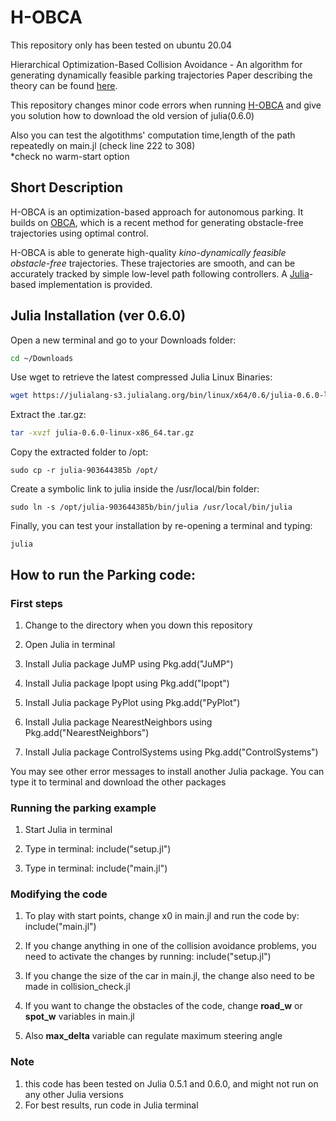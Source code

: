 # H-OBCA
This repository only has been tested on ubuntu 20.04

Hierarchical Optimization-Based Collision Avoidance - An algorithm for generating dynamically feasible parking trajectories
Paper describing the theory can be found [here](http://arxiv.org/abs/1711.03449).

This repository changes minor code errors when running [H-OBCA](https://github.com/XiaojingGeorgeZhang/H-OBCA) and give you solution how to download the old version of julia(0.6.0)

Also you can test the algotithms' computation time,length of the path repeatedly on main.jl (check line 222 to 308)  
*check no warm-start option

## Short Description
H-OBCA is an optimization-based  approach  for autonomous  parking. It builds on [OBCA](https://github.com/XiaojingGeorgeZhang/OBCA), which is a recent method for generating obstacle-free trajectories using optimal control.

H-OBCA is able to generate high-quality *kino-dynamically feasible obstacle-free* trajectories. These trajectories are smooth, and can be accurately tracked by simple low-level path following controllers. A [Julia](https://julialang.org/)-based implementation is provided.

## Julia Installation (ver 0.6.0)
Open a new terminal and go to your Downloads folder:
```sh
cd ~/Downloads
```
Use wget to retrieve the latest compressed Julia Linux Binaries:
```sh
wget https://julialang-s3.julialang.org/bin/linux/x64/0.6/julia-0.6.0-linux-x86_64.tar.gz
```
Extract the .tar.gz:
```sh
tar -xvzf julia-0.6.0-linux-x86_64.tar.gz
```
Copy the extracted folder to /opt:
```
sudo cp -r julia-903644385b /opt/
```
Create a symbolic link to julia inside the /usr/local/bin folder:
```
sudo ln -s /opt/julia-903644385b/bin/julia /usr/local/bin/julia
```
Finally, you can test your installation by re-opening a terminal and typing:
```
julia
```

## How to run the Parking code:

### First steps

1. Change to the directory when you down this repository

2. Open Julia in terminal

3. Install Julia package JuMP using Pkg.add("JuMP")

4. Install Julia package Ipopt using Pkg.add("Ipopt")

5. Install Julia package PyPlot using Pkg.add("PyPlot")

6. Install Julia package NearestNeighbors using Pkg.add("NearestNeighbors")

7. Install Julia package ControlSystems using Pkg.add("ControlSystems")

You may see other error messages to install another Julia package. You can type it to terminal and download the other packages

### Running the parking example

1. Start Julia in terminal

2. Type in terminal: include("setup.jl")

3. Type in terminal: include("main.jl")


### Modifying the code

1. To play with start points, change x0 in main.jl and run
the code by: include("main.jl")

2. If you change anything in one of the collision avoidance
problems, you need to activate the changes by running:
include("setup.jl")

3. If you change the size of the car in main.jl, the change
also need to be made in collision_check.jl

4. If you want to change the obstacles of the code, change **road_w** or **spot_w** variables in main.jl

5. Also **max_delta** variable can regulate maximum steering angle

### Note
1. this code has been tested on Julia 0.5.1 and 0.6.0, and might not run on any other Julia versions
2. For best results, run code in Julia terminal
